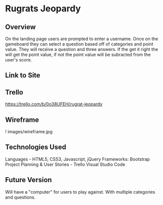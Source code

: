# Rugrats Jeopardy

## Overview

On the landing page users are prompted to enter a username. Once on the gameboard they can select a question based off of
categories and point value. They will receive a question and three answers. If the get it right the will get the point value,
if not the point value will be subracted from the user's score.

## Link to Site

## Trello
https://trello.com/b/0o38UFEH/rugrat-jeopardy

## Wireframe
! images/wireframe.jpg

## Technologies Used
Languages - HTML5, CSS3, Javascript, jQuery
Frameworks: Bootstrap
Project Planning & User Stories - Trello
Visual Studio Code

## Future Version
Will have a "computer" for users to play against. With multiple categories and questions.
